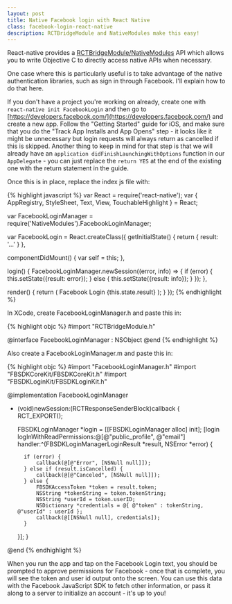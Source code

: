 ```yaml
---
layout: post
title: Native Facebook login with React Native
class: facebook-login-react-native
description: RCTBridgeModule and NativeModules make this easy!
---
```


React-native provides a
[RCTBridgeModule/NativeModules](http://facebook.github.io/react-native/docs/nativemodulesios.html)
API which allows you to write Objective C to directly access native APIs when necessary.

One case where this is particularly useful is to take advantage of the native authentication libraries,
such as sign in through Facebook. I'll explain how to do that here.

If you don't have a project you're working on already, create one with `react-native init FacebookLogin`
and then go to [https://developers.facebook.com/](https://developers.facebook.com/) and create a new
app. Follow the "Getting Started" guide for iOS, and make sure that you do the "Track App Installs and App Opens" step -
it looks like it might be unnecessary but login requests will always return as cancelled if this is skipped. Another
thing to keep in mind for that step is that we will already have an `application didFinishLaunchingWithOptions`
function in our `AppDelegate` - you can just replace the `return YES` at the end of the existing one with
the return statement in the guide.

Once this is in place, replace the index js file with:

{% highlight javascript %}
var React = require('react-native');
var {
  AppRegistry,
  StyleSheet,
  Text,
  View,
  TouchableHighlight
} = React;

var FacebookLoginManager = require('NativeModules').FacebookLoginManager;

var FacebookLogin = React.createClass({
  getInitialState() {
    return {
      result: '...'
    }
  },

  componentDidMount() {
    var self = this;
  },

  login() {
    FacebookLoginManager.newSession((error, info) => {
      if (error) {
        this.setState({result: error});
      } else {
        this.setState({result: info});
      }
    });
  },

  render() {
    return (
      <View style={styles.container}>
        <TouchableHighlight onPress={this.login}>
          <Text style={styles.welcome}>
            Facebook Login
          </Text>
        </TouchableHighlight>
        <Text style={styles.instructions}>
          {this.state.result}
        </Text>
      </View>
    );
  }
});
{% endhighlight %}

In XCode, create FacebookLoginManager.h and paste this in:

{% highlight objc %}
#import "RCTBridgeModule.h"

@interface FacebookLoginManager : NSObject <RCTBridgeModule>
@end
{% endhighlight %}

Also create a FacebookLoginManager.m and paste this in:

{% highlight objc %}
#import "FacebookLoginManager.h"
#import "FBSDKCoreKit/FBSDKCoreKit.h"
#import "FBSDKLoginKit/FBSDKLoginKit.h"

@implementation FacebookLoginManager

- (void)newSession:(RCTResponseSenderBlock)callback {
    RCT_EXPORT();

    FBSDKLoginManager *login = [[FBSDKLoginManager alloc] init];
    [login logInWithReadPermissions:@[@"public_profile", @"email"] handler:^(FBSDKLoginManagerLoginResult *result, NSError *error) {
        
        if (error) {
            callback(@[@"Error", [NSNull null]]);
        } else if (result.isCancelled) {
            callback(@[@"Canceled", [NSNull null]]);
        } else {
            FBSDKAccessToken *token = result.token;
            NSString *tokenString = token.tokenString;
            NSString *userId = token.userID;
            NSDictionary *credentials = @{ @"token" : tokenString, @"userId" : userId };
            callback(@[[NSNull null], credentials]);
        }
    }];
}

@end
{% endhighlight %}

When you run the app and tap on the Facebook Login text, you should be prompted
to approve permissions for Facebook - once that is complete, you will see the token and user id
output onto the screen. You can use this data with the Facebook JavaScript SDK to fetch other
information, or pass it along to a server to initialize an account - it's up to you!

